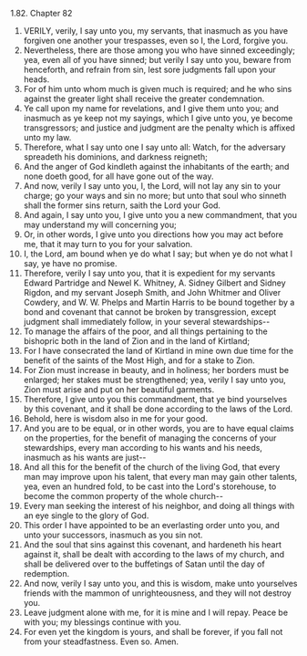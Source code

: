 1.82. Chapter 82
1. VERILY, verily, I say unto you, my servants, that inasmuch as you have forgiven one another your trespasses, even so I, the Lord, forgive you.
2. Nevertheless, there are those among you who have sinned exceedingly; yea, even all of you have sinned; but verily I say unto you, beware from henceforth, and refrain from sin, lest sore judgments fall upon your heads.
3. For of him unto whom much is given much is required; and he who sins against the greater light shall receive the greater condemnation.
4. Ye call upon my name for revelations, and I give them unto you; and inasmuch as ye keep not my sayings, which I give unto you, ye become transgressors; and justice and judgment are the penalty which is affixed unto my law.
5. Therefore, what I say unto one I say unto all: Watch, for the adversary spreadeth his dominions, and darkness reigneth;
6. And the anger of God kindleth against the inhabitants of the earth; and none doeth good, for all have gone out of the way.
7. And now, verily I say unto you, I, the Lord, will not lay any sin to your charge; go your ways and sin no more; but unto that soul who sinneth shall the former sins return, saith the Lord your God.
8. And again, I say unto you, I give unto you a new commandment, that you may understand my will concerning you;
9. Or, in other words, I give unto you directions how you may act before me, that it may turn to you for your salvation.
10. I, the Lord, am bound when ye do what I say; but when ye do not what I say, ye have no promise.
11. Therefore, verily I say unto you, that it is expedient for my servants Edward Partridge and Newel K. Whitney, A. Sidney Gilbert and Sidney Rigdon, and my servant Joseph Smith, and John Whitmer and Oliver Cowdery, and W. W. Phelps and Martin Harris to be bound together by a bond and covenant that cannot be broken by transgression, except judgment shall immediately follow, in your several stewardships--
12. To manage the affairs of the poor, and all things pertaining to the bishopric both in the land of Zion and in the land of Kirtland;
13. For I have consecrated the land of Kirtland in mine own due time for the benefit of the saints of the Most High, and for a stake to Zion.
14. For Zion must increase in beauty, and in holiness; her borders must be enlarged; her stakes must be strengthened; yea, verily I say unto you, Zion must arise and put on her beautiful garments.
15. Therefore, I give unto you this commandment, that ye bind yourselves by this covenant, and it shall be done according to the laws of the Lord.
16. Behold, here is wisdom also in me for your good.
17. And you are to be equal, or in other words, you are to have equal claims on the properties, for the benefit of managing the concerns of your stewardships, every man according to his wants and his needs, inasmuch as his wants are just--
18. And all this for the benefit of the church of the living God, that every man may improve upon his talent, that every man may gain other talents, yea, even an hundred fold, to be cast into the Lord's storehouse, to become the common property of the whole church--
19. Every man seeking the interest of his neighbor, and doing all things with an eye single to the glory of God.
20. This order I have appointed to be an everlasting order unto you, and unto your successors, inasmuch as you sin not.
21. And the soul that sins against this covenant, and hardeneth his heart against it, shall be dealt with according to the laws of my church, and shall be delivered over to the buffetings of Satan until the day of redemption.
22. And now, verily I say unto you, and this is wisdom, make unto yourselves friends with the mammon of unrighteousness, and they will not destroy you.
23. Leave judgment alone with me, for it is mine and I will repay. Peace be with you; my blessings continue with you.
24. For even yet the kingdom is yours, and shall be forever, if you fall not from your steadfastness. Even so. Amen.

